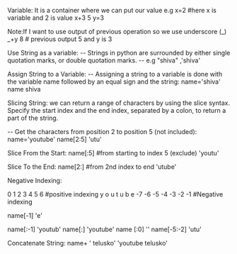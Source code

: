 Variable: It is a container where we can put our value
e.g 
 x=2 #here x is variable and 2 is value
 x+3
 5
y=3

Note:If I want to use output of previous operation so we use underscore (_) 
 _+y
8  # previous output 5 and y is 3 

Use String as a variable:
-- Strings in python are surrounded by either single quotation marks, or double quotation marks.
-- e.g  "shiva" ,'shiva'

Assign String to a Variable:
-- Assigning a string to a variable is done with the variable name followed by an equal sign and the string:
name='shiva'
name
shiva

Slicing String:
we can return a range of characters by using the slice syntax.
Specify the start index and the end index, separated by a colon, to return a part of the string.

-- Get the characters from position 2 to position 5 (not included):
name='youtube'
name[2:5]
 'utu'

Slice From the Start:
name[:5] #from starting to index 5 (exclude)
 'youtu'

Slice To the End:
name[2:] #from 2nd index to end
 'utube'

Negative Indexing:

0    1   2   3    4   5   6   #positive indexing
y    o   u   t    u   b   e
-7  -6  -5  -4   -3  -2  -1   #Negative indexing 

name[-1]
'e'

 name[:-1]
 'youtub'
name[:]
 'youtube'
 name [:0]
''
name[-5:-2]
'utu' 

Concatenate String:
 name+ ' telusko'
 'youtube telusko'
